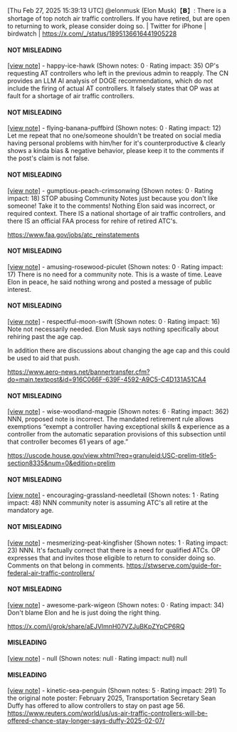 [Thu Feb 27, 2025 15:39:13 UTC] @elonmusk (Elon Musk)【𝗕】: There is a shortage of top notch air traffic controllers. If you have retired, but are open to returning to work, please consider doing so. | Twitter for iPhone | birdwatch | https://x.com/_/status/1895136616441905228

#### NOT MISLEADING

[[view note]](https://x.com/i/birdwatch/n/1895269849989063042) - happy-ice-hawk (Shown notes: 0 · Rating impact: 35)
OP's requesting AT controllers who left in the previous admin to reapply. The CN provides an LLM AI analysis of DOGE recommendations, which do not include the firing of actual AT controllers. It falsely states that OP was at fault for a shortage of air traffic controllers.

#### NOT MISLEADING

[[view note]](https://x.com/i/birdwatch/n/1895223370934874310) - flying-banana-puffbird (Shown notes: 0 · Rating impact: 12)
Let me repeat that no one/someone shouldn't be treated on social media having personal problems with him/her for it's counterproductive & clearly shows a kinda bias & negative behavior, please keep it to the comments if the post's claim is not false.

#### NOT MISLEADING

[[view note]](https://x.com/i/birdwatch/n/1895202038168068604) - gumptious-peach-crimsonwing (Shown notes: 0 · Rating impact: 18)
STOP abusing Community Notes just because you don't like someone! Take it to the comments! Nothing Elon said was incorrect, or required context. There IS a national shortage of air traffic controllers, and there IS an official FAA process for rehire of retired ATC's. 

https://www.faa.gov/jobs/atc_reinstatements

#### NOT MISLEADING

[[view note]](https://x.com/i/birdwatch/n/1895190822217306451) - amusing-rosewood-piculet (Shown notes: 0 · Rating impact: 17)
There is no need for a community note. This is a waste of time. Leave Elon in peace, he said nothing wrong and posted a message of public interest.

#### NOT MISLEADING

[[view note]](https://x.com/i/birdwatch/n/1895148921418022937) - respectful-moon-swift (Shown notes: 0 · Rating impact: 16)
Note not necessarily needed.  Elon Musk says nothing specifically about rehiring past the age cap. 

In addition there are discussions about changing the age cap and this could be used to aid that push. 

https://www.aero-news.net/bannertransfer.cfm?do=main.textpost&id=916C066F-639F-4592-A9C5-C4D131A51CA4

#### NOT MISLEADING

[[view note]](https://x.com/i/birdwatch/n/1895148549702328565) - wise-woodland-magpie (Shown notes: 6 · Rating impact: 362)
NNN, proposed note is incorrect. The mandated retirement rule allows exemptions “exempt a controller having exceptional skills & experience as a controller from the automatic separation provisions of this subsection until that controller becomes 61 years of age.” 

https://uscode.house.gov/view.xhtml?req=granuleid:USC-prelim-title5-section8335&num=0&edition=prelim


#### NOT MISLEADING

[[view note]](https://x.com/i/birdwatch/n/1895147015421526526) - encouraging-grassland-needletail (Shown notes: 1 · Rating impact: 48)
NNN community noter is assuming ATC's all retire at the mandatory age. 

#### NOT MISLEADING

[[view note]](https://x.com/i/birdwatch/n/1895146116523405516) - mesmerizing-peat-kingfisher (Shown notes: 1 · Rating impact: 23)
NNN. It's factually correct that there is a need for qualified ATCs.  OP expresses that and invites those eligible to return to consider doing so.  Comments on that belong in comments.
https://stwserve.com/guide-for-federal-air-traffic-controllers/

#### NOT MISLEADING

[[view note]](https://x.com/i/birdwatch/n/1895237138301755423) - awesome-park-wigeon (Shown notes: 0 · Rating impact: 34)
Don't blame Elon and he is just doing the right thing.

https://x.com/i/grok/share/aEJVlmnH07VZJuBKpZYpCP6RQ

#### MISLEADING

[[view note]](https://x.com/i/birdwatch/n/1895172403275149721) - null (Shown notes: null · Rating impact: null)
null

#### MISLEADING

[[view note]](https://x.com/i/birdwatch/n/1895148934504353876) - kinetic-sea-penguin (Shown notes: 5 · Rating impact: 291)
To the original note poster:
February 2025, Transportation Secretary Sean Duffy has offered to allow controllers to stay on past age 56. 
https://www.reuters.com/world/us/us-air-traffic-controllers-will-be-offered-chance-stay-longer-says-duffy-2025-02-07/
